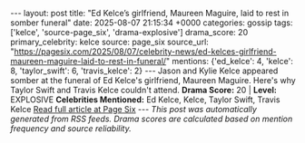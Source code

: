 --- layout: post title: "Ed Kelce’s girlfriend, Maureen Maguire, laid to rest in somber funeral" date: 2025-08-07 21:15:34 +0000 categories: gossip tags: ['kelce', 'source-page_six', 'drama-explosive'] drama_score: 20 primary_celebrity: kelce source: page_six source_url: "https://pagesix.com/2025/08/07/celebrity-news/ed-kelces-girlfriend-maureen-maguire-laid-to-rest-in-funeral/" mentions: {'ed_kelce': 4, 'kelce': 8, 'taylor_swift': 6, 'travis_kelce': 2} --- Jason and Kylie Kelce appeared somber at the funeral of Ed Kelce's girlfriend, Maureen Maguire. Here's why Taylor Swift and Travis Kelce couldn't attend. **Drama Score:** 20 | **Level:** EXPLOSIVE **Celebrities Mentioned:** Ed Kelce, Kelce, Taylor Swift, Travis Kelce [Read full article at Page Six](https://pagesix.com/2025/08/07/celebrity-news/ed-kelces-girlfriend-maureen-maguire-laid-to-rest-in-funeral/) --- *This post was automatically generated from RSS feeds. Drama scores are calculated based on mention frequency and source reliability.*